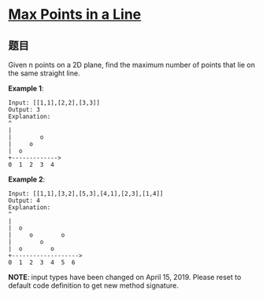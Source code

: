 # [Max Points in a Line](https://leetcode-cn.com/problems/max-points-on-a-line/)

## 题目
Given n points on a 2D plane, find the maximum number of points that lie on the same straight line.

**Example 1**:
```
Input: [[1,1],[2,2],[3,3]]
Output: 3
Explanation:
^
|
|        o
|     o
|  o  
+------------->
0  1  2  3  4
```

**Example 2**:
```
Input: [[1,1],[3,2],[5,3],[4,1],[2,3],[1,4]]
Output: 4
Explanation:
^
|
|  o
|     o        o
|        o
|  o        o
+------------------->
0  1  2  3  4  5  6
```

**NOTE**: input types have been changed on April 15, 2019. Please reset to default code definition to get new method signature.
